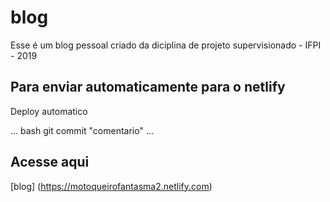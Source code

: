 # blog



Esse é um blog pessoal criado da diciplina de projeto supervisionado - IFPI - 2019


## Para enviar  automaticamente para o netlify


Deploy automatico


... bash
git commit "comentario"
...



## Acesse aqui
[blog] (https://motoqueirofantasma2.netlify.com)